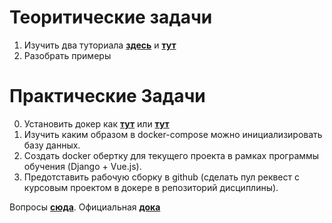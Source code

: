 # Теоритические задачи

1. Изучить два туториала **[здесь](https://github.com/vngrv/docker-tutorial/blob/master/docker.md)** и **[тут](https://github.com/vngrv/docker-tutorial/blob/master/docker-compose.md)**
2. Разобрать примеры 

# Практические Задачи

0. Установить докер как **[тут](https://docs.docker.com/engine/install/ubuntu/)** или **[тут](https://docs.docker.com/engine/install/)**
1. Изучить каким образом в docker-compose можно инициализировать базу данных.
2. Создать docker обертку для текущего проекта в рамках программы обучения (Django + Vue.js).
3. Предотставить рабочую сборку в github (сделать пул реквест с курсовым проектом в докере в репозиторий дисциплины).

Вопросы **[сюда](https://vk.com/veng8)**.
Официальная **[дока](https://docs.docker.com/engine/install/)**
